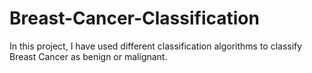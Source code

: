 # Breast-Cancer-Classification
In this project, I have used different classification algorithms to classify Breast Cancer as benign or malignant.
